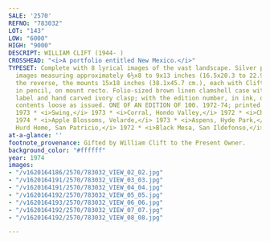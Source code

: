 ```yaml
---
SALE: '2570'
REFNO: "783032"
LOT: "143"
LOW: "6000"
HIGH: "9000"
DESCRIPT: WILLIAM CLIFT (1944- )
CROSSHEAD: "<i>A portfolio entitled New Mexico.</i>"
TYPESET: Complete with 8 lyrical images of the vast landscape. Silver prints, the
  images measuring approximately 6½x8 to 9x13 inches (16.5x20.3 to 22.9x33 cm.), and
  the reverse, the mounts 15x18 inches (38.1x45.7 cm.), each with Clift's signature,
  in pencil, on mount recto. Folio-sized brown linen clamshell case with a paper title
  label and hand carved ivory clasp; with the edition number, in ink, on the colophon;
  contents loose as issued. ONE OF AN EDITION OF 100. 1972-74; printed 1975 <br><br><i>Landscape,</i>
  1973 * <i>Swing,</i> 1973 * <i>Corral, Hondo Valley,</i> 1972 * <i>Charis, Bandelier,</i>
  1974 * <i>Apple Blossoms, Velarde,</i> 1973 * <i>Aspens, Hyde Park,</i> 1972 * <i>Peter
  Hurd Home, San Patricio,</i> 1972 * <i>Black Mesa, San Ildefonso,</i> 1973
at-a-glance: ''
footnote_provenance: Gifted by William Clift to the Present Owner.
background_color: "#ffffff"
year: 1974
images:
- "/v1620164186/2570/783032_VIEW_02_02.jpg"
- "/v1620164191/2570/783032_VIEW_03_03.jpg"
- "/v1620164191/2570/783032_VIEW_04_04.jpg"
- "/v1620164192/2570/783032_VIEW_05_05.jpg"
- "/v1620164193/2570/783032_VIEW_06_06.jpg"
- "/v1620164192/2570/783032_VIEW_07_07.jpg"
- "/v1620164192/2570/783032_VIEW_08_08.jpg"

---
```

